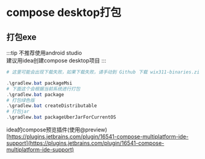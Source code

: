 # compose desktop打包

## 打包exe

:::tip
不推荐使用android studio  
建议用idea创建compose desktop项目
:::

```powershell
# 这里可能会出现下载失败，如果下载失败，请手动到 Github 下载 wix311-binaries.zip。然后将文件命名为 wix311.zip 放在 build/wixToolset 下，重新运行 packageMsi

.\gradlew.bat packageMsi
# 下面这个会根据当前系统进行打包
.\gradlew.bat package 
# 打包绿色版
.\gradlew.bat createDistributable
# 打包jar
.\gradlew.bat packageUberJarForCurrentOS
```

idea的compose预览插件(使用@preview)[https://plugins.jetbrains.com/plugin/16541-compose-multiplatform-ide-support](https://plugins.jetbrains.com/plugin/16541-compose-multiplatform-ide-support)
